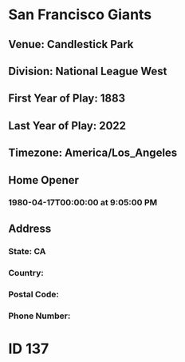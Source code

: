 # San Francisco Giants
## Venue: Candlestick Park
## Division: National League West
## First Year of Play: 1883
## Last Year of Play: 2022
## Timezone: America/Los_Angeles
## Home Opener
### 1980-04-17T00:00:00 at 9:05:00 PM
## Address
### 
### State: CA
### Country: 
### Postal Code: 
### Phone Number: 
# ID 137